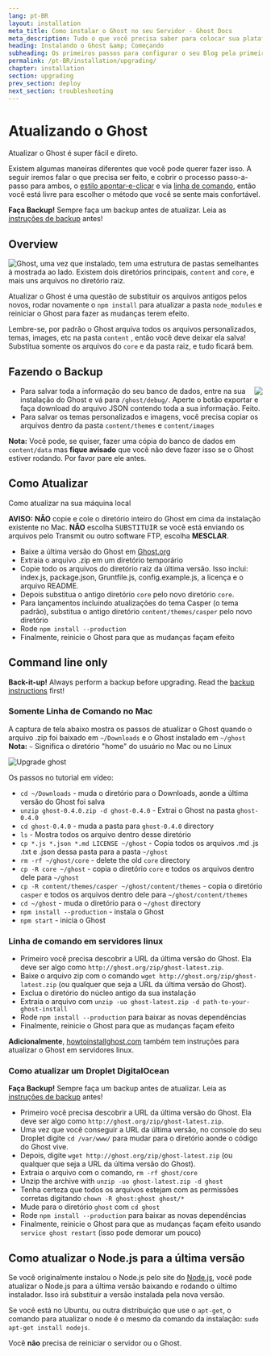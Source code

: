 ```yaml
---
lang: pt-BR
layout: installation
meta_title: Como instalar o Ghost no seu Servidor - Ghost Docs
meta_description: Tudo o que você precisa saber para colocar sua plataforma Ghost funcionando no seu ambiente local, ou em um ambiente remoto.
heading: Instalando o Ghost &amp; Começando
subheading: Os primeiros passos para configurar o seu Blog pela primeira vez.
permalink: /pt-BR/installation/upgrading/
chapter: installation
section: upgrading
prev_section: deploy
next_section: troubleshooting
---
```


# Atualizando o Ghost <a id="upgrade"></a>

Atualizar o Ghost é super fácil e direto.

Existem algumas maneiras diferentes que você pode querer fazer isso. A seguir iremos falar o que precisa ser feito, e cobrir o processo passo-a-passo para ambos, o [estilo apontar-e-clicar](#how-to) e via [linha de comando](#cli), então você está livre para escolher o método que você se sente mais confortável.

<p class="note"><strong>Faça Backup!</strong> Sempre faça um backup antes de atualizar. Leia as <a href="#backing-up">instruções de backup</a> antes!</p>

## Overview

<img src="https://s3-eu-west-1.amazonaws.com/ghost-website-cdn/folder-structure.png" style="float:left" />

Ghost, uma vez que instalado, tem uma estrutura de pastas semelhantes à mostrada ao lado. Existem dois diretórios principais, <code class="path">content</code> and <code class="path">core</code>, e mais uns arquivos no diretório raiz.

Atualizar o Ghost é uma questão de substituir os arquivos antigos pelos novos, rodar novamente o `npm install` para atualizar a pasta <code class="path">node_modules</code> e reiniciar o Ghost para fazer as mudanças terem efeito.

Lembre-se, por padrão o Ghost arquiva todos os arquivos personalizados, temas, images, etc na pasta <code class="path">content</code> , então você deve deixar ela salva! Substitua somente os arquivos do <code class="path">core</code> e da pasta raiz, e tudo ficará bem.

## Fazendo o Backup <a id="backing-up"></a>

<img src="https://s3-eu-west-1.amazonaws.com/ghost-website-cdn/export.png" style="float:right" />

*   Para salvar toda a informação do seu banco de dados, entre na sua instalação do Ghost e vá para <code class="path">/ghost/debug/</code>. Aperte o botão exportar e faça download do arquivo JSON contendo toda a sua informação. Feito.
*   Para salvar os temas personalizados e imagens, você precisa copiar os arquivos dentro da pasta <code class="path">content/themes</code> e <code class="path">content/images</code>

<p class="note"><strong>Nota:</strong> Você pode, se quiser, fazer uma cópia do banco de dados em <code class="path">content/data</code> mas <strong>fique avisado</strong> que você não deve fazer isso se o Ghost estiver rodando. Por favor pare ele antes.</p>


## Como Atualizar <a id="how-to"></a>

Como atualizar na sua máquina local

<p class="warn"><strong>AVISO:</strong> <strong>NÃO</strong> copie e cole o diretório inteiro do Ghost em cima da instalação existente no Mac. <strong>NÃO</strong> escolha <kbd>SUBSTITUIR</kbd> se você está enviando os arquivos pelo Transmit ou outro software FTP, escolha <strong>MESCLAR</strong>.</p>

*   Baixe a última versão do Ghost em [Ghost.org](http://ghost.org/download/)
*   Extraia o arquivo .zip em um diretório temporário
*   Copie todo os arquivos do diretório raiz da última versão. Isso inclui: index.js, package.json, Gruntfile.js, config.example.js, a licença e o arquivo README.
*   Depois substitua o antigo diretório <code class="path">core</code> pelo novo diretório <code class="path">core</code>.
*   Para lançamentos incluindo atualizações do tema Casper (o tema padrão), substitua o antigo diretório <code class="path">content/themes/casper</code> pelo novo diretório
*   Rode `npm install --production`
*   Finalmente, reinicie o Ghost para que as mudanças façam efeito

## Command line only <a id="cli"></a>

<p class="note"><strong>Back-it-up!</strong> Always perform a backup before upgrading. Read the <a href="#backing-up">backup instructions</a> first!</p>

### Somente Linha de Comando no Mac <a id="cli-mac"></a>

A captura de tela abaixo mostra os passos de atualizar o Ghost quando o arquivo .zip foi baixado em <code class="path">~/Downloads</code> e o Ghost instalado em <code class="path">~/ghost</code> <span class="note">**Nota:** `~` Significa o diretório "home" do usuário no Mac ou no Linux</span>

![Upgrade ghost](https://s3-eu-west-1.amazonaws.com/ghost-website-cdn/mac-update.gif)

Os passos no tutorial em vídeo:

*   <code class="path">cd ~/Downloads</code> - muda o diretório para o Downloads, aonde a última versão do Ghost foi salva
*   `unzip ghost-0.4.0.zip -d ghost-0.4.0` - Extrai o Ghost na pasta <code class="path">ghost-0.4.0</code>
*   <code class="path">cd ghost-0.4.0</code> - muda a pasta para <code class="path">ghost-0.4.0</code> directory
*   `ls` - Mostra todos os arquivo dentro desse diretório
*   `cp *.js *.json *.md LICENSE ~/ghost` - Copia todos os arquivos .md .js .txt e .json dessa pasta para a pasta <code class="path">~/ghost</code>
*   `rm -rf ~/ghost/core` - delete the old <code class="path">core</code> directory
*   `cp -R core ~/ghost` - copia o diretório <code class="path">core</code> e todos os arquivos dentro dele para <code class="path">~/ghost</code>
*   `cp -R content/themes/casper ~/ghost/content/themes` - copia o diretório <code class="path">casper</code> e todos os arquivos dentro dele para <code class="path">~/ghost/content/themes</code>
*   `cd ~/ghost` - muda o diretório para o <code class="path">~/ghost</code> directory
*   `npm install --production` - instala o Ghost
*   `npm start` - inicia o Ghost

### Linha de comando em servidores linux <a id="cli-server"></a>

*   Primeiro você precisa descobrir a URL da última versão do Ghost. Ela deve ser algo como `http://ghost.org/zip/ghost-latest.zip`.
*   Baixe o arquivo zip com o comando `wget http://ghost.org/zip/ghost-latest.zip` (ou qualquer que seja a URL da última versão do Ghost).
*   Exclua o diretório do núcleo antigo da sua instalação
*   Extraia o arquivo com `unzip -uo ghost-latest.zip -d path-to-your-ghost-install`
*   Rode `npm install --production` para baixar as novas dependências
*   Finalmente, reinicie o Ghost para que as mudanças façam efeito

**Adicionalmente**, [howtoinstallghost.com](http://www.howtoinstallghost.com/how-to-update-ghost/) também tem instruções para atualizar o Ghost em servidores linux.

### Como atualizar um Droplet DigitalOcean <a id="digitalocean"></a>

<p class="note"><strong>Faça Backup!</strong> Sempre faça um backup antes de atualizar. Leia as <a href="#backing-up">instruções de backup</a> antes!</p>

*   Primeiro você precisa descobrir a URL da última versão do Ghost. Ela deve ser algo como `http://ghost.org/zip/ghost-latest.zip`.
*   Uma vez que você conseguir a URL da última versão, no console do seu Droplet digite `cd /var/www/` para mudar para o diretório aonde o código do Ghost vive.
*   Depois, digite `wget http://ghost.org/zip/ghost-latest.zip` (ou qualquer que seja a URL da última versão do Ghost).
*   Extraia o arquivo com o comando, `rm -rf ghost/core`
*   Unzip the archive with `unzip -uo ghost-latest.zip -d ghost`
*   Tenha certeza que todos os arquivos estejam com as permissões corretas digitando `chown -R ghost:ghost ghost/*`
*   Mude para o diretório <code class="path">ghost</code> com `cd ghost`
*   Rode `npm install --production` para baixar as novas dependências
*   Finalmente, reinicie o Ghost para que as mudanças façam efeito usando `service ghost restart` (isso pode demorar um pouco)


## Como atualizar o Node.js para a última versão <a id="upgrading-node"></a>

Se você originalmente instalou o Node.js pelo site do [Node.js](nodejs.org), você pode atualizar o Node.js para a última versão baixando e rodando o último instalador. Isso irá substituir a versão instalada pela nova versão.

Se você está no Ubuntu, ou outra distribuição que use o `apt-get`, o comando para atualizar o node é o mesmo da comando da instalação: `sudo apt-get install nodejs`.

Você **não** precisa de reiniciar o servidor ou o Ghost.
